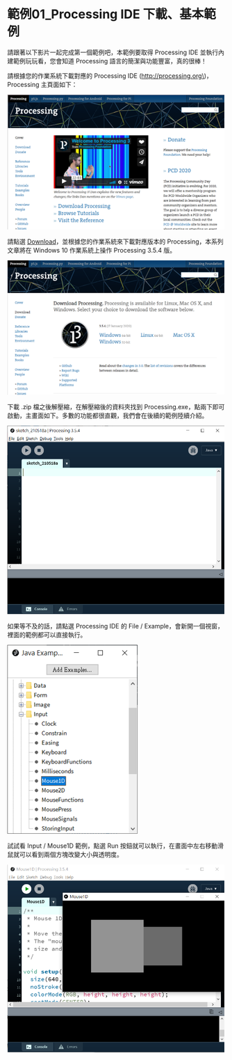 # 範例01\_Processing IDE 下載、基本範例

請跟著以下影片一起完成第一個範例吧，本範例要取得 Processing IDE 並執行內建範例玩玩看，您會知道 Processing 語言的簡潔與功能豐富，真的很棒！

請根據您的作業系統下載對應的 Processing IDE \(http://processing.org\)，Processing 主頁面如下：

<img src=../.gitbook/assets/processing_arduino_ex01_01.png width="500" height="">

請點選 [Download](https://processing.org/download/)，並根據您的作業系統來下載對應版本的 Processing，本系列文章將在 Windows 10 作業系統上操作 Processing 3.5.4 版。

<img src=../.gitbook/assets/processing_arduino_ex01_02.png width="500" height="">

下載 .zip 檔之後解壓縮，在解壓縮後的資料夾找到 Processing.exe，點兩下即可啟動，主畫面如下。多數的功能都很直觀，我們會在後續的範例陸續介紹。

<img src=../.gitbook/assets/processing_arduino_ex01_03.png width="500" height="">

如果等不及的話，請點選 Processing IDE 的 File / Example，會新開一個視窗，裡面的範例都可以直接執行。 

<img src=../.gitbook/assets/processing_arduino_ex01_04.png width="300" height="">

試試看 Input / Mouse1D 範例，點選 Run 按鈕就可以執行，在畫面中左右移動滑鼠就可以看到兩個方塊改變大小與透明度。

<img src=../.gitbook/assets/processing_arduino_ex01_05.png width="500" height="">
